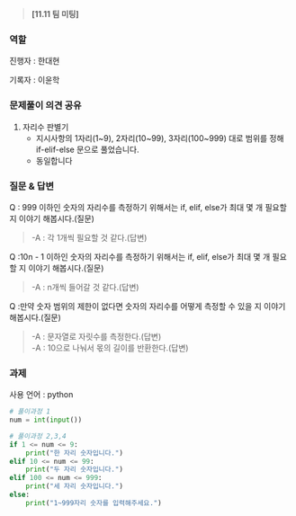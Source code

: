 >**[11.11 팀 미팅]** <Br>

### 역할
진행자 : 한대현

기록자 : 이윤학<br>

### 문제풀이 의견 공유

1. 자리수 판별기
    - 지시사항의 1자리(1~9), 2자리(10~99), 3자리(100~999) 대로 범위를 정해 if-elif-else 문으로 풀었습니다.
    - 동일합니다

### 질문 & 답변

Q : 999 이하인 숫자의 자리수를 측정하기 위해서는 if, elif, else가 최대 몇 개 필요할 지 이야기 해봅시다.(질문)
> -A : 각 1개씩 필요할 것 같다.(답변)

Q :10n - 1 이하인 숫자의 자리수를 측정하기 위해서는 if, elif, else가 최대 몇 개 필요할 지 이야기 해봅시다.(질문)
> -A : n개씩 들어갈 것 같다.(답변)

Q :만약 숫자 범위의 제한이 없다면 숫자의 자리수를 어떻게 측정할 수 있을 지 이야기 해봅시다.(질문)
> -A : 문자열로 자릿수를 측정한다.(답변)<br>
> -A : 10으로 나눠서 몫의 길이를 반환한다.(답변)

### 과제

사용 언어 : python
```python
# 풀이과정 1
num = int(input())

# 풀이과정 2,3,4
if 1 <= num <= 9:
    print("한 자리 숫자입니다.")
elif 10 <= num <= 99:
    print("두 자리 숫자입니다.")
elif 100 <= num <= 999:
    print("세 자리 숫자입니다.")
else:
    print("1~999자리 숫자를 입력해주세요.")
```
